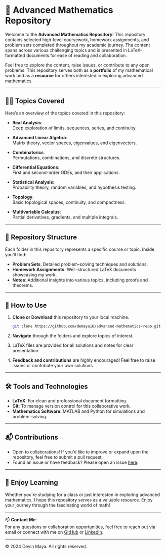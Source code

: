 # 🧮 Advanced Mathematics Repository

Welcome to the **Advanced Mathematics Repository**! This repository contains selected high-level coursework, homework assignments, and problem sets completed throughout my academic journey. The content spans across various challenging topics and is presented in LaTeX-formatted documents for ease of reading and collaboration.

Feel free to explore the content, raise issues, or contribute to any open problems. This repository serves both as a **portfolio** of my mathematical work and as a **resource** for others interested in exploring advanced mathematics.

---

## 🧑‍🏫 Topics Covered

Here’s an overview of the topics covered in this repository:

- **Real Analysis**:  
  Deep exploration of limits, sequences, series, and continuity.

- **Advanced Linear Algebra**:  
  Matrix theory, vector spaces, eigenvalues, and eigenvectors.

- **Combinatorics**:  
  Permutations, combinations, and discrete structures.

- **Differential Equations**:  
  First and second-order ODEs, and their applications.

- **Statistical Analysis**:  
  Probability theory, random variables, and hypothesis testing.

- **Topology**:  
  Basic topological spaces, continuity, and compactness.

- **Multivariable Calculus**:  
  Partial derivatives, gradients, and multiple integrals.

---

## 📂 Repository Structure

Each folder in this repository represents a specific course or topic. Inside, you’ll find:

- **Problem Sets**: Detailed problem-solving techniques and solutions.
- **Homework Assignments**: Well-structured LaTeX documents showcasing my work.
- **Notes**: Additional insights into various topics, including proofs and theorems.

---

## 🚀 How to Use

1. **Clone or Download** this repository to your local machine.
    ```bash
    git clone https://github.com/demaya16/advanced-mathematics-repo.git
    ```

2. **Navigate** through the folders and explore topics of interest.
3. LaTeX files are provided for all solutions and notes for clear presentation.
4. **Feedback and contributions** are highly encouraged! Feel free to raise issues or contribute your own solutions.

---

## 🛠️ Tools and Technologies

- **LaTeX**: For clean and professional document formatting.
- **Git**: To manage version control for this collaborative work.
- **Mathematics Software**: MATLAB and Python for simulations and problem-solving.

---

## 📬 Contributions

- Open to collaborations! If you'd like to improve or expand upon the repository, feel free to submit a pull request.
- Found an issue or have feedback? Please open an issue [here](https://github.com/demaya16/advanced-mathematics-repo/issues).

---

## 📖 Enjoy Learning

Whether you're studying for a class or just interested in exploring advanced mathematics, I hope this repository serves as a valuable resource. Enjoy your journey through the fascinating world of math!

---

📫 **Contact Me**:  
For any questions or collaboration opportunities, feel free to reach out via email or connect with me on [GitHub](https://github.com/demaya16) or [LinkedIn](https://linkedin.com/in/devin-maya16).

---

© 2024 Devin Maya. All rights reserved.
